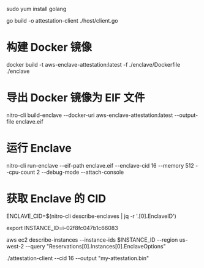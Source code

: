 sudo yum install golang

go build -o attestation-client ./host/client.go


# 构建 Docker 镜像
docker build -t aws-enclave-attestation:latest -f ./enclave/Dockerfile ./enclave

# 导出 Docker 镜像为 EIF 文件
nitro-cli build-enclave --docker-uri aws-enclave-attestation:latest --output-file enclave.eif

# 运行 Enclave
nitro-cli run-enclave --eif-path enclave.eif --enclave-cid 16 --memory 512 --cpu-count 2 --debug-mode --attach-console

# 获取 Enclave 的 CID
ENCLAVE_CID=$(nitro-cli describe-enclaves | jq -r '.[0].EnclaveID')




export INSTANCE_ID=i-02f8fc047b1c66083

aws ec2 describe-instances --instance-ids $INSTANCE_ID --region us-west-2 --query "Reservations[0].Instances[0].EnclaveOptions"


./attestation-client --cid 16 --output "my-attestation.bin"